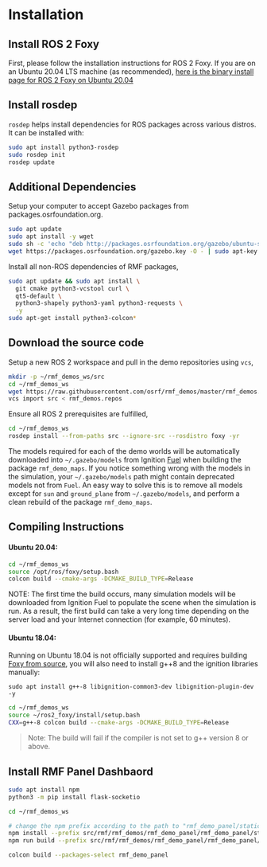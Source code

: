 # Installation

## Install ROS 2 Foxy

First, please follow the installation instructions for ROS 2 Foxy.
If you are on an Ubuntu 20.04 LTS machine (as recommended), [here is the binary install page for ROS 2 Foxy on Ubuntu 20.04](https://index.ros.org/doc/ros2/Installation/Foxy/Linux-Install-Debians/)

## Install rosdep
`rosdep` helps install dependencies for ROS packages across various distros. It can be installed with:
```bash
sudo apt install python3-rosdep
sudo rosdep init
rosdep update
```

## Additional Dependencies

Setup your computer to accept Gazebo packages from packages.osrfoundation.org.

```bash
sudo apt update
sudo apt install -y wget
sudo sh -c 'echo "deb http://packages.osrfoundation.org/gazebo/ubuntu-stable `lsb_release -cs` main" > /etc/apt/sources.list.d/gazebo-stable.list'
wget https://packages.osrfoundation.org/gazebo.key -O - | sudo apt-key add -
```
Install all non-ROS dependencies of RMF packages,

```bash
sudo apt update && sudo apt install \
  git cmake python3-vcstool curl \
  qt5-default \
  python3-shapely python3-yaml python3-requests \
  -y
sudo apt-get install python3-colcon*
```

## Download the source code
Setup a new ROS 2 workspace and pull in the demo repositories using `vcs`,

```bash
mkdir -p ~/rmf_demos_ws/src
cd ~/rmf_demos_ws
wget https://raw.githubusercontent.com/osrf/rmf_demos/master/rmf_demos.repos
vcs import src < rmf_demos.repos
```

Ensure all ROS 2 prerequisites are fulfilled,

```bash
cd ~/rmf_demos_ws
rosdep install --from-paths src --ignore-src --rosdistro foxy -yr
```

The models required for each of the demo worlds will be automatically downloaded into `~/.gazebo/models` from Ignition [Fuel](https://app.ignitionrobotics.org/fuel) when building the package `rmf_demo_maps`. If you notice something wrong with the models in the simulation, your `~/.gazebo/models` path might contain deprecated models not from `Fuel`. An easy way to solve this is to remove all models except for `sun` and `ground_plane` from `~/.gazebo/models`, and perform a clean rebuild of the package `rmf_demo_maps`.

## Compiling Instructions

#### Ubuntu 20.04:

```bash
cd ~/rmf_demos_ws
source /opt/ros/foxy/setup.bash
colcon build --cmake-args -DCMAKE_BUILD_TYPE=Release
```

NOTE: The first time the build occurs, many simulation models will be downloaded from Ignition Fuel to populate the scene when the simulation is run.
As a result, the first build can take a very long time depending on the server load and your Internet connection (for example, 60 minutes).

#### Ubuntu 18.04:

Running on Ubuntu 18.04 is not officially supported and requires building [Foxy from source](https://index.ros.org/doc/ros2/Installation/Foxy/Linux-Development-Setup/), you will also need to install g++8 and the ignition libraries manually:

```
sudo apt install g++-8 libignition-common3-dev libignition-plugin-dev -y
```

```bash
cd ~/rmf_demos_ws
source ~/ros2_foxy/install/setup.bash
CXX=g++-8 colcon build --cmake-args -DCMAKE_BUILD_TYPE=Release
```
> Note: The build will fail if the compiler is not set to g++ version 8 or above.

## Install RMF Panel Dashbaord
```bash
sudo apt install npm
python3 -m pip install flask-socketio

cd ~/rmf_demos_ws

# change the npm prefix according to the path to "rmf_demo_panel/static/"
npm install --prefix src/rmf/rmf_demos/rmf_demo_panel/rmf_demo_panel/static/
npm run build --prefix src/rmf/rmf_demos/rmf_demo_panel/rmf_demo_panel/static/

colcon build --packages-select rmf_demo_panel
```

